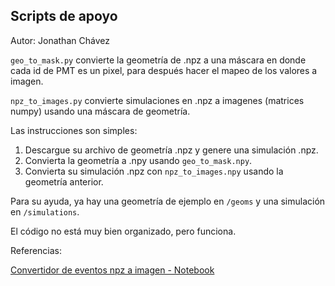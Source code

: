 ## Scripts de apoyo

Autor: Jonathan Chávez

`geo_to_mask.py` convierte la geometría de .npz a una máscara en donde cada id de PMT es un pixel, para después hacer el mapeo de los valores a imagen.

`npz_to_images.py` convierte simulaciones en .npz a imagenes (matrices numpy) usando una máscara de geometría.

Las instrucciones son simples:

1. Descargue su archivo de geometría .npz y genere una simulación .npz.
2. Convierta la geometría a .npy usando `geo_to_mask.npy`.
3. Convierta su simulación .npz con `npz_to_images.npy` usando la geometría anterior.

Para su ayuda, ya hay una geometría de ejemplo en `/geoms` y una simulación en `/simulations`.



El código no está muy bien organizado, pero funciona.


Referencias:

[Convertidor de eventos npz a imagen - Notebook](https://colab.research.google.com/drive/1cKxkxsR-ZRYvvxEeAHwK9C1UO1Gi7vuZ?usp=sharing)
